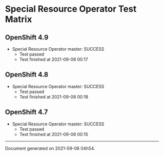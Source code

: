 
Special Resource Operator Test Matrix
=====================================

OpenShift 4.9
-------------


* Special Resource Operator master: SUCCESS
  - Test passed
  - Test finished at 2021-09-08 00:17

OpenShift 4.8
-------------


* Special Resource Operator master: SUCCESS
  - Test passed
  - Test finished at 2021-09-08 00:18

OpenShift 4.7
-------------


* Special Resource Operator master: SUCCESS
  - Test passed
  - Test finished at 2021-09-08 00:15


---
Document generated on 2021-09-08 04h54.
